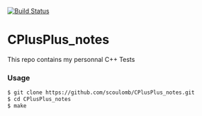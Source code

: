 [![Build Status](https://travis-ci.org/scoulomb/CPlusPlus_notes.svg?branch=master)](https://travis-ci.org/scoulomb/CPlusPlus_notes)

# CPlusPlus_notes
This repo contains my personnal C++ Tests
### Usage
```sh
$ git clone https://github.com/scoulomb/CPlusPlus_notes.git
$ cd CPlusPlus_notes
$ make
```

